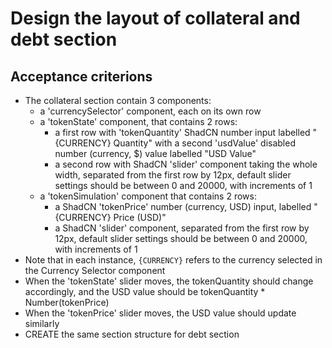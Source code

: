 # Design the layout of collateral and debt section

## Acceptance criterions

- The collateral section contain 3 components:
  - a 'currencySelector' component, each on its own row
  - a 'tokenState' component, that contains 2 rows:
    - a first row with 'tokenQuantity' ShadCN number input labelled "{CURRENCY} Quantity" with a second 'usdValue' disabled number (currency, $) value labelled "USD Value"
    - a second row with ShadCN 'slider' component taking the whole width, separated from the first row by 12px, default slider settings should be between 0 and 20000, with increments of 1
  - a 'tokenSimulation' component that contains 2 rows:
    - a ShadCN 'tokenPrice' number (currency, USD) input, labelled "{CURRENCY} Price (USD)"
    - a ShadCN 'slider' component, separated from the first row by 12px, default slider settings should be between 0 and 20000, with increments of 1
- Note that in each instance, `{CURRENCY}` refers to the currency selected in the Currency Selector component
- When the 'tokenState' slider moves, the tokenQuantity should change accordingly, and the USD value should be tokenQuantity * Number(tokenPrice)
- When the 'tokenPrice' slider moves, the USD value should update similarly
- CREATE the same section structure for debt section
